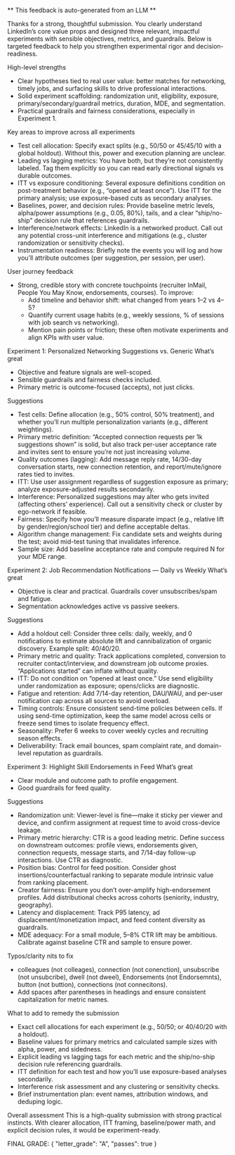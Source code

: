 ** This feedback is auto-generated from an LLM **



Thanks for a strong, thoughtful submission. You clearly understand LinkedIn’s core value props and designed three relevant, impactful experiments with sensible objectives, metrics, and guardrails. Below is targeted feedback to help you strengthen experimental rigor and decision-readiness.

High-level strengths
- Clear hypotheses tied to real user value: better matches for networking, timely jobs, and surfacing skills to drive professional interactions.
- Solid experiment scaffolding: randomization unit, eligibility, exposure, primary/secondary/guardrail metrics, duration, MDE, and segmentation.
- Practical guardrails and fairness considerations, especially in Experiment 1.

Key areas to improve across all experiments
- Test cell allocation: Specify exact splits (e.g., 50/50 or 45/45/10 with a global holdout). Without this, power and execution planning are unclear.
- Leading vs lagging metrics: You have both, but they’re not consistently labeled. Tag them explicitly so you can read early directional signals vs durable outcomes.
- ITT vs exposure conditioning: Several exposure definitions condition on post-treatment behavior (e.g., “opened at least once”). Use ITT for the primary analysis; use exposure-based cuts as secondary analyses.
- Baselines, power, and decision rules: Provide baseline metric levels, alpha/power assumptions (e.g., 0.05, 80%), tails, and a clear “ship/no-ship” decision rule that references guardrails.
- Interference/network effects: LinkedIn is a networked product. Call out any potential cross-unit interference and mitigations (e.g., cluster randomization or sensitivity checks).
- Instrumentation readiness: Briefly note the events you will log and how you’ll attribute outcomes (per suggestion, per session, per user).

User journey feedback
- Strong, credible story with concrete touchpoints (recruiter InMail, People You May Know, endorsements, courses). To improve:
  - Add timeline and behavior shift: what changed from years 1–2 vs 4–5?
  - Quantify current usage habits (e.g., weekly sessions, % of sessions with job search vs networking).
  - Mention pain points or friction; these often motivate experiments and align KPIs with user value.

Experiment 1: Personalized Networking Suggestions vs. Generic
What’s great
- Objective and feature signals are well-scoped.
- Sensible guardrails and fairness checks included.
- Primary metric is outcome-focused (accepts), not just clicks.

Suggestions
- Test cells: Define allocation (e.g., 50% control, 50% treatment), and whether you’ll run multiple personalization variants (e.g., different weightings).
- Primary metric definition: “Accepted connection requests per 1k suggestions shown” is solid, but also track per-user acceptance rate and invites sent to ensure you’re not just increasing volume.
- Quality outcomes (lagging): Add message reply rate, 14/30-day conversation starts, new connection retention, and report/mute/ignore rates tied to invites.
- ITT: Use user assignment regardless of suggestion exposure as primary; analyze exposure-adjusted results secondarily.
- Interference: Personalized suggestions may alter who gets invited (affecting others’ experience). Call out a sensitivity check or cluster by ego-network if feasible.
- Fairness: Specify how you’ll measure disparate impact (e.g., relative lift by gender/region/school tier) and define acceptable deltas.
- Algorithm change management: Fix candidate sets and weights during the test; avoid mid-test tuning that invalidates inference.
- Sample size: Add baseline acceptance rate and compute required N for your MDE range.

Experiment 2: Job Recommendation Notifications — Daily vs Weekly
What’s great
- Objective is clear and practical. Guardrails cover unsubscribes/spam and fatigue.
- Segmentation acknowledges active vs passive seekers.

Suggestions
- Add a holdout cell: Consider three cells: daily, weekly, and 0 notifications to estimate absolute lift and cannibalization of organic discovery. Example split: 40/40/20.
- Primary metric and quality: Track applications completed, conversion to recruiter contact/interview, and downstream job outcome proxies. “Applications started” can inflate without quality.
- ITT: Do not condition on “opened at least once.” Use send eligibility under randomization as exposure; opens/clicks are diagnostic.
- Fatigue and retention: Add 7/14-day retention, DAU/WAU, and per-user notification cap across all sources to avoid overload.
- Timing controls: Ensure consistent send-time policies between cells. If using send-time optimization, keep the same model across cells or freeze send times to isolate frequency effect.
- Seasonality: Prefer 6 weeks to cover weekly cycles and recruiting season effects.
- Deliverability: Track email bounces, spam complaint rate, and domain-level reputation as guardrails.

Experiment 3: Highlight Skill Endorsements in Feed
What’s great
- Clear module and outcome path to profile engagement.
- Good guardrails for feed quality.

Suggestions
- Randomization unit: Viewer-level is fine—make it sticky per viewer and device, and confirm assignment at request time to avoid cross-device leakage.
- Primary metric hierarchy: CTR is a good leading metric. Define success on downstream outcomes: profile views, endorsements given, connection requests, message starts, and 7/14-day follow-up interactions. Use CTR as diagnostic.
- Position bias: Control for feed position. Consider ghost insertions/counterfactual ranking to separate module intrinsic value from ranking placement.
- Creator fairness: Ensure you don’t over-amplify high-endorsement profiles. Add distributional checks across cohorts (seniority, industry, geography).
- Latency and displacement: Track P95 latency, ad displacement/monetization impact, and feed content diversity as guardrails.
- MDE adequacy: For a small module, 5–8% CTR lift may be ambitious. Calibrate against baseline CTR and sample to ensure power.

Typos/clarity nits to fix
- colleagues (not colleages), connection (not conenction), unsubscribe (not unsubcribe), dwell (not dweel), Endorsements (not Endorsemnts), button (not buttion), connections (not connecitons).
- Add spaces after parentheses in headings and ensure consistent capitalization for metric names.

What to add to remedy the submission
- Exact cell allocations for each experiment (e.g., 50/50; or 40/40/20 with a holdout).
- Baseline values for primary metrics and calculated sample sizes with alpha, power, and sidedness.
- Explicit leading vs lagging tags for each metric and the ship/no-ship decision rule referencing guardrails.
- ITT definition for each test and how you’ll use exposure-based analyses secondarily.
- Interference risk assessment and any clustering or sensitivity checks.
- Brief instrumentation plan: event names, attribution windows, and deduping logic.

Overall assessment
This is a high-quality submission with strong practical instincts. With clearer allocation, ITT framing, baseline/power math, and explicit decision rules, it would be experiment-ready.

FINAL GRADE:
{
  "letter_grade": "A",
  "passes": true
}